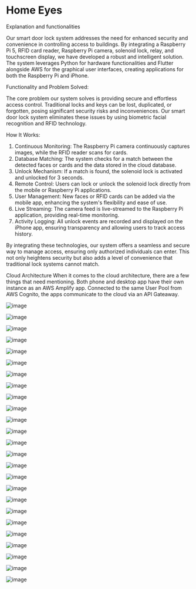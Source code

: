 # Home Eyes

Explanation and functionalities

Our smart door lock system addresses the need for enhanced security and convenience in controlling access to buildings. By integrating a Raspberry Pi 5, RFID card reader, Raspberry Pi camera, solenoid lock, relay, and touchscreen display, we have developed a robust and intelligent solution. The system leverages Python for hardware functionalities and Flutter alongside AWS for the graphical user interfaces, creating applications for both the Raspberry Pi and iPhone.

Functionality and Problem Solved:

The core problem our system solves is providing secure and effortless access control. Traditional locks and keys can be lost, duplicated, or forgotten, posing significant security risks and inconveniences. Our smart door lock system eliminates these issues by using biometric facial recognition and RFID technology.

How It Works:

1.	Continuous Monitoring: The Raspberry Pi camera continuously captures images, while the RFID reader scans for cards.
2.	Database Matching: The system checks for a match between the detected faces or cards and the data stored in the cloud database.
3.	Unlock Mechanism: If a match is found, the solenoid lock is activated and unlocked for 3 seconds.
4.	Remote Control: Users can lock or unlock the solenoid lock directly from the mobile or Raspberry Pi applications.
5.	User Management: New faces or RFID cards can be added via the mobile app, enhancing the system's flexibility and ease of use.
6.	Live Streaming: The camera feed is live-streamed to the Raspberry Pi application, providing real-time monitoring.
7.	Activity Logging: All unlock events are recorded and displayed on the iPhone app, ensuring transparency and allowing users to track access history.

By integrating these technologies, our system offers a seamless and secure way to manage access, ensuring only authorized individuals can enter. This not only heightens security but also adds a level of convenience that traditional lock systems cannot match.


Cloud Architecture
	When it comes to the cloud architecture, there are a few things that need mentioning. Both phone and desktop app have their own instance as an AWS Amplify app. Connected to the same User Pool from AWS Cognito, the apps communicate to the cloud via an API Gateaway.
 
 
![image](https://github.com/anisiaap/home_eyes/assets/93073444/f1b6e251-02e0-4e20-8bbd-a81c5273ca30)

![image](https://github.com/anisiaap/home_eyes/assets/93073444/0a632b37-49f4-4702-a611-4539a67fcdfd)

![image](https://github.com/anisiaap/home_eyes/assets/93073444/d3d1f4b0-0528-4629-b4e4-b02dfacbb581)

![image](https://github.com/anisiaap/home_eyes/assets/93073444/9a86b2eb-6068-4e53-ad44-31f26ebbbbfb)

![image](https://github.com/anisiaap/home_eyes/assets/93073444/15e120c1-c559-4564-b2b4-b279db06fca7)

![image](https://github.com/anisiaap/home_eyes/assets/93073444/b5b67d6a-fb86-405d-9f6e-6cb1d71980eb)

![image](https://github.com/anisiaap/home_eyes/assets/93073444/858aecb7-3180-4167-9793-2a8aca2a1aa3)

![image](https://github.com/anisiaap/home_eyes/assets/93073444/36900e22-293d-4b1c-94df-44599a7f2fa6)

![image](https://github.com/anisiaap/home_eyes/assets/93073444/4f2051d6-b1eb-4663-9697-37c2b5ce9e5e)

![image](https://github.com/anisiaap/home_eyes/assets/93073444/206948d9-6af4-4168-937b-6808455ffcaf)

![image](https://github.com/anisiaap/home_eyes/assets/93073444/95df5349-398d-435f-b1ea-3d8e6291080e)

![image](https://github.com/anisiaap/home_eyes/assets/93073444/7373a2be-c11a-4af4-9df0-bbefec7d0f87)

![image](https://github.com/anisiaap/home_eyes/assets/93073444/47a65539-e63f-4fff-ba66-3e233cf63cd6)

![image](https://github.com/anisiaap/home_eyes/assets/93073444/5fa0c6df-fd44-494a-aae3-3fdb330dabcb)

![image](https://github.com/anisiaap/home_eyes/assets/93073444/d57a5114-fa03-4bf8-bf5c-6b1ab513d6aa)

![image](https://github.com/anisiaap/home_eyes/assets/93073444/a87793d9-cfa8-45e7-90f3-d1c51d243c3a)

![image](https://github.com/anisiaap/home_eyes/assets/93073444/b44b2758-a024-43a9-9d95-692303936344)

![image](https://github.com/anisiaap/home_eyes/assets/93073444/21c53b7c-e0bf-4885-8ff2-706e17a1c29b)

![image](https://github.com/anisiaap/home_eyes/assets/93073444/d2a30b49-d4d3-4e62-b8ac-0a0a45ee3266)

![image](https://github.com/anisiaap/home_eyes/assets/93073444/03410639-e897-4423-b3f4-64391c6d8216)

![image](https://github.com/anisiaap/home_eyes/assets/93073444/a06684bd-de1d-496c-b595-342435895d91)

![image](https://github.com/anisiaap/home_eyes/assets/93073444/fbe2b889-9be4-46a8-b950-179d913201da)

![image](https://github.com/anisiaap/home_eyes/assets/93073444/9b67982e-d7b2-4e34-81dc-45a1bf14b359)

![image](https://github.com/anisiaap/home_eyes/assets/93073444/b8965559-feea-4ee0-b913-1e16246ff73a)

![image](https://github.com/anisiaap/home_eyes/assets/93073444/367d2b70-671e-47ca-a6a1-dab5a2970b98)




     


